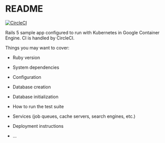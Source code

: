 # README

[![CircleCI](https://circleci.com/gh/wagoid/rails_kubernetes.svg?style=svg)](https://circleci.com/gh/wagoid/rails_kubernetes)

Rails 5 sample app configured to run with Kubernetes in Google Container Engine. CI is handled by CircleCI.

Things you may want to cover:

* Ruby version

* System dependencies

* Configuration

* Database creation

* Database initialization

* How to run the test suite

* Services (job queues, cache servers, search engines, etc.)

* Deployment instructions

* ...
